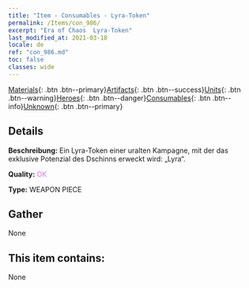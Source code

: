 ```yaml
---
title: "Item - Consumables - Lyra-Token"
permalink: /Items/con_986/
excerpt: "Era of Chaos  Lyra-Token"
last_modified_at: 2021-03-18
locale: de
ref: "con_986.md"
toc: false
classes: wide
---
```

 [Materials](/de/Items/){: .btn .btn--primary}[Artifacts](/de/Items/Artifacts/){: .btn .btn--success}[Units](/de/Items/Units/){: .btn .btn--warning}[Heroes](/de/Items/Heroes/){: .btn .btn--danger}[Consumables](/de/Items/Consumables/){: .btn .btn--info}[Unknown](/de/Items/Unknown/){: .btn .btn--primary}

## Details
 **Beschreibung:** Ein Lyra-Token einer uralten Kampagne, mit der das exklusive Potenzial des Dschinns erweckt wird: „Lyra“.

 **Quality:** <span style="color: #DA70D6">OK</span>

 **Type:** WEAPON PIECE

## Gather

  None

## This item contains:

  None

